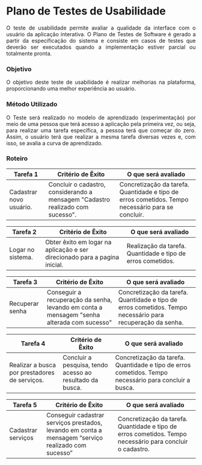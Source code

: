 # Plano de Testes de Usabilidade

<p align="justify">O teste de usabilidade permite avaliar a qualidade da interface com o usuário da aplicação interativa. O Plano de Testes de Software é gerado a partir da especificação do sistema e consiste em casos de testes que deverão ser executados quando a implementação estiver parcial ou totalmente pronta.</p>

### Objetivo

 <p align="justify">O objetivo deste teste de usabilidade é realizar melhorias na plataforma, proporcionando uma melhor experiência ao usuário.</p>

### Método Utilizado

 <p align="justify">O Teste será realizado no modelo de aprendizado (experimentação) por meio de uma pessoa que terá acesso a aplicação pela primeira vez, ou seja, para realizar uma tarefa específica, a pessoa terá que começar do zero. Assim, o usuário terá que realizar a mesma tarefa diversas vezes e, com isso, se avalia a curva de aprendizado.</p>


### __Roteiro__ 

| **Tarefa 1** | **Critério de Êxito** | **O que será avaliado** |
|--------------|--------------------|-------------------------|
|Cadastrar novo usuário. | Concluir o cadastro, considerando a mensagem "Cadastro realizado com sucesso". | Concretização da tarefa. Quantidade e tipo de erros cometidos. Tempo necessário para se concluir. |


| **Tarefa 2** | **Critério de Êxito** | **O que será avaliado** |
|--------------|-----------------------|-------------------------|
|Logar no sistema. | Obter êxito em logar na aplicação e ser direcionado para a pagina inicial. | Realização da tarefa. Quantidade e tipo de erros cometidos. |

| **Tarefa 3** | **Critério de Êxito** | **O que será avaliado** |
|--------------|-----------------------|-------------------------|
| Recuperar senha | Conseguir a recuperação da senha, levando em conta a mensagem "senha alterada com sucesso"   | Concretização da tarefa. Quantidade e tipo de erros cometidos. Tempo necessário para recuperação da senha.  |

| **Tarefa 4** | **Critério de Êxito** | **O que será avaliado** |
|--------------|-----------------------|-------------------------|
|Realizar a busca por prestadores de serviços. | Concluir a pesquisa, tendo acesso ao resultado da busca. | Concretização da tarefa. Quantidade e tipo de erros cometidos. Tempo necessário para concluir a busca. |


| **Tarefa 5** | **Critério de Êxito** | **O que será avaliado** |
|--------------|-----------------------|-------------------------|
| Cadastrar serviços | Conseguir cadastrar serviços prestados, levando em conta a mensagem “serviço realizado com sucesso”  | Concretização da tarefa. Quantidade e tipo de erros cometidos. Tempo necessário para concluir o cadastro.  |































